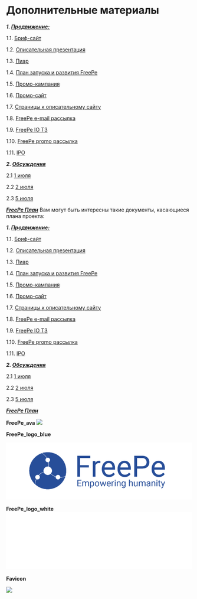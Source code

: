 # Дополнительные материалы


***1. [Продвижение:](https://drive.google.com/drive/folders/0B9mbBuJnN6tcU1BSb0FsQ09QS3M)***

   1.1. [Бриф-сайт](https://drive.google.com/drive/folders/0B9mbBuJnN6tcU1BSb0FsQ09QS3M)

   1.2. [Описательная презентация](https://drive.google.com/drive/folders/0B9mbBuJnN6tcU1BSb0FsQ09QS3M)

   1.3. [Пиар](https://docs.google.com/spreadsheets/d/1aL9fZSJ0ozQNsCxrQtZoEE7B2MJLuO0ZhQNQnw0H9V0/edit)

   1.4. [План запуска и развития FreePe](https://docs.google.com/spreadsheets/d/1KFvC2mrwqpSyrADgCuDlWN9wyLC4XjzRVVT-JqdCXOg/edit?usp=drive_web)

   1.5. [Промо-кампания](https://docs.google.com/document/d/1-0VKrlSL1n-wIzEu850kpwqyzyBIlYziqAY7i89cJKU/edit?usp=drive_web)

   1.6. [Промо-сайт](https://docs.google.com/spreadsheets/d/1eqssQkY6am-Kh3MXrvuKYGyh7vxrAWR_c1TO8Y9u3nc/edit?usp=drive_web)

   1.7. [Страницы к описательному сайту](https://docs.google.com/document/d/1AneaBfdaqsETjBvdvsS1UagiDr8iFTeg0EvChDJoF6o/edit?usp=drive_web)

   1.8. [FreePe e-mail рассылка](https://docs.google.com/document/d/1O6Z8nDI6G3FlHrVCb_P_RusaYSaLK-GOaN09V4oi2d0/edit?usp=drive_web)

   1.9. [FreePe IO ТЗ](https://docs.google.com/document/d/1zZZivjemA7UUW0g-g6cY0Bb1k45qtDnHTrDgrRfjZ5s/edit?usp=drive_web)

   1.10. [FreePe promo рассылка](https://docs.google.com/document/d/1eDgm9qVTjiI0gFAKWd50j2zp8mn0tzS9DHJC7oh7HM8/edit?usp=drive_web)

   1.11. [IPO](https://docs.google.com/spreadsheets/d/18kOAe5WlSwp84s3OSRXwh79oElds3t00YhoNiAOjjhQ/edit?usp=drive_web)


***2. [Обсуждения](https://drive.google.com/drive/folders/0B9biSVDYIz5yTmx2bUUwNEt0aEE)***

   2.1 [1 июля](https://docs.google.com/document/d/188RlLa40Hf3cqnhjBV2aSLtCF_DdXen6vW0GS0jAa-E/edit#heading=h.uu8jbs5kxjhl) 

   2.2 [2 июля](https://docs.google.com/document/d/1Dz7qjxjHe6kOZwy2bEKIRoWI4i2If0O1Q8nTd_4jogA/edit)

   2.3 [5 июля](https://docs.google.com/document/d/1xBXtFeN0wIOQSIhiaZNptq457fg_QcjmKJ_lQyHGB2I/edit)


***[FreePe План](https://docs.google.com/document/d/1_hDmjx08lg2cCoeotdH0_NUG3NBoR0pVrTApEBAYYfM/edit?usp=drive_web)***
Вам могут быть интересны такие документы, касающиеся плана проекта:

***1. [Продвижение:](https://drive.google.com/drive/folders/0B9mbBuJnN6tcU1BSb0FsQ09QS3M)***

   1.1. [Бриф-сайт](https://drive.google.com/drive/folders/0B9mbBuJnN6tcU1BSb0FsQ09QS3M)

   1.2. [Описательная презентация](https://drive.google.com/drive/folders/0B9mbBuJnN6tcU1BSb0FsQ09QS3M)

   1.3. [Пиар](https://docs.google.com/spreadsheets/d/1aL9fZSJ0ozQNsCxrQtZoEE7B2MJLuO0ZhQNQnw0H9V0/edit)

   1.4. [План запуска и развития FreePe](https://docs.google.com/spreadsheets/d/1KFvC2mrwqpSyrADgCuDlWN9wyLC4XjzRVVT-JqdCXOg/edit?usp=drive_web)

   1.5. [Промо-кампания](https://docs.google.com/document/d/1-0VKrlSL1n-wIzEu850kpwqyzyBIlYziqAY7i89cJKU/edit?usp=drive_web)

   1.6. [Промо-сайт](https://docs.google.com/spreadsheets/d/1eqssQkY6am-Kh3MXrvuKYGyh7vxrAWR_c1TO8Y9u3nc/edit?usp=drive_web)

   1.7. [Страницы к описательному сайту](https://docs.google.com/document/d/1AneaBfdaqsETjBvdvsS1UagiDr8iFTeg0EvChDJoF6o/edit?usp=drive_web)

   1.8. [FreePe e-mail рассылка](https://docs.google.com/document/d/1O6Z8nDI6G3FlHrVCb_P_RusaYSaLK-GOaN09V4oi2d0/edit?usp=drive_web)

   1.9. [FreePe IO ТЗ](https://docs.google.com/document/d/1zZZivjemA7UUW0g-g6cY0Bb1k45qtDnHTrDgrRfjZ5s/edit?usp=drive_web)

   1.10. [FreePe promo рассылка](https://docs.google.com/document/d/1eDgm9qVTjiI0gFAKWd50j2zp8mn0tzS9DHJC7oh7HM8/edit?usp=drive_web)

   1.11. [IPO](https://docs.google.com/spreadsheets/d/18kOAe5WlSwp84s3OSRXwh79oElds3t00YhoNiAOjjhQ/edit?usp=drive_web)


***2. [Обсуждения](https://drive.google.com/drive/folders/0B9biSVDYIz5yTmx2bUUwNEt0aEE)***

   2.1 [1 июля](https://docs.google.com/document/d/188RlLa40Hf3cqnhjBV2aSLtCF_DdXen6vW0GS0jAa-E/edit#heading=h.uu8jbs5kxjhl) 

   2.2 [2 июля](https://docs.google.com/document/d/1Dz7qjxjHe6kOZwy2bEKIRoWI4i2If0O1Q8nTd_4jogA/edit)

   2.3 [5 июля](https://docs.google.com/document/d/1xBXtFeN0wIOQSIhiaZNptq457fg_QcjmKJ_lQyHGB2I/edit)


***[FreePe План](https://docs.google.com/document/d/1_hDmjx08lg2cCoeotdH0_NUG3NBoR0pVrTApEBAYYfM/edit?usp=drive_web)***


**FreePe_ava**
![](FreePe_ava.png)


**FreePe_logo_blue** 

 ![](FreePe_logo_blue.png)

**FreePe_logo_white**
![](FreePe_logo_white.png)


**Favicon**

![](favicon.ico)
